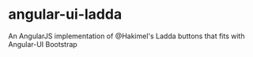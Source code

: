 angular-ui-ladda
================

An AngularJS implementation of @Hakimel's Ladda buttons that fits with Angular-UI Bootstrap
